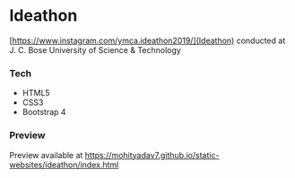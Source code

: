 # Ideathon
[https://www.instagram.com/ymca.ideathon2019/](Ideathon) conducted at J. C. Bose University of Science & Technology

### Tech
* HTML5
* CSS3
* Bootstrap 4

### Preview
Preview available at https://mohityadav7.github.io/static-websites/ideathon/index.html
